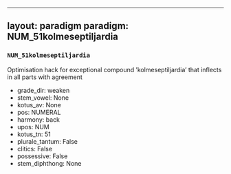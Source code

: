 
---
layout: paradigm
paradigm: NUM_51kolmeseptiljardia
---
### ` NUM_51kolmeseptiljardia `

Optimisation hack for exceptional compound ’kolmeseptiljardia’ that inflects in all parts with agreement
* grade_dir: weaken
* stem_vowel: None
* kotus_av: None
* pos: NUMERAL
* harmony: back
* upos: NUM
* kotus_tn: 51
* plurale_tantum: False
* clitics: False
* possessive: False
* stem_diphthong: None

